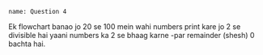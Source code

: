 ```ngMeta
name: Question 4
```

Ek flowchart banao jo 20 se 100 mein wahi numbers print kare jo 2 se divisible hai yaani numbers ka 2 se bhaag karne -par remainder (shesh) 0 bachta hai.
